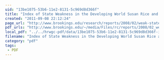 ```yaml
---
uid: "13be1075-53b6-11e2-8131-5c969d8d366f"
title: "Index of State Weakness in the Developing World Susan Rice and Stewart Patrick"
created: "2011-09-08 22:12:24"
page_url: "http://www.brookings.edu/research/reports/2008/02/weak-states-index"
pdf_urls: "http://www.brookings.edu/~/media/Files/rc/reports/2008/02_weak_states_index/02_weak_states_index_world_map.pdf"
local_pdf: "../../hrwgc-pdf/data/13be1075-53b6-11e2-8131-5c969d8d366f-index-of-state-weakness-in-the-developing-world-susan-rice-and-stewart-patrick.pdf"
filename: "Index of State Weakness in the Developing World Susan Rice and Stewart Patrick.html"
category: "pdf"
tags: 
 - PDF
---
```

